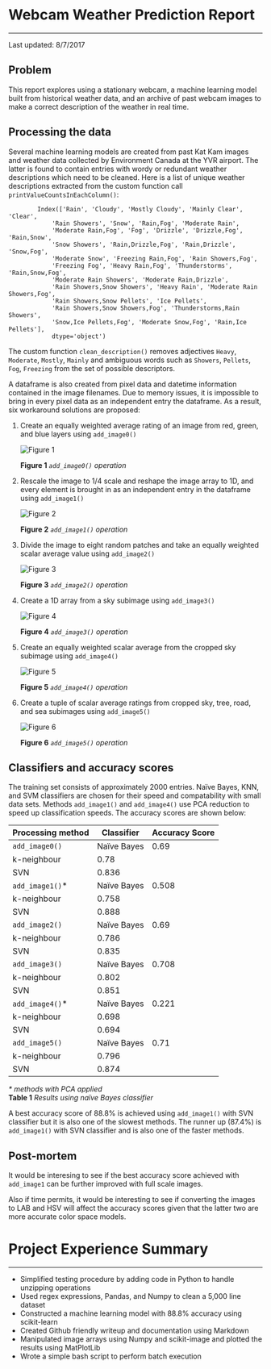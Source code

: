 # Webcam Weather Prediction Report
---
 Last updated: 8/7/2017    



## Problem
This report explores using a stationary webcam, a machine learning model built 
from historical weather data, and an archive of past webcam images to make 
a correct description of the weather in real time.    


## Processing the data
Several machine learning models are created from past Kat Kam images and weather
data collected by Environment Canada at the YVR airport.  The latter is found to
contain entries with wordy or redundant weather descriptions which need
to be cleaned. Here is a list of unique weather descriptions extracted from the 
custom function call `printValueCountsInEachColumn()`:    
```
        Index(['Rain', 'Cloudy', 'Mostly Cloudy', 'Mainly Clear', 'Clear',
            'Rain Showers', 'Snow', 'Rain,Fog', 'Moderate Rain',
            'Moderate Rain,Fog', 'Fog', 'Drizzle', 'Drizzle,Fog', 'Rain,Snow',
            'Snow Showers', 'Rain,Drizzle,Fog', 'Rain,Drizzle', 'Snow,Fog',
            'Moderate Snow', 'Freezing Rain,Fog', 'Rain Showers,Fog',
            'Freezing Fog', 'Heavy Rain,Fog', 'Thunderstorms', 'Rain,Snow,Fog',
            'Moderate Rain Showers', 'Moderate Rain,Drizzle',
            'Rain Showers,Snow Showers', 'Heavy Rain', 'Moderate Rain Showers,Fog',
            'Rain Showers,Snow Pellets', 'Ice Pellets',
            'Rain Showers,Snow Showers,Fog', 'Thunderstorms,Rain Showers',
            'Snow,Ice Pellets,Fog', 'Moderate Snow,Fog', 'Rain,Ice Pellets'],
            dtype='object')
```
The custom function `clean_description()` removes adjectives `Heavy`, `Moderate`, 
`Mostly`, `Mainly` and ambiguous words such as `Showers`, `Pellets`, `Fog`, 
`Freezing` from the set of possible descriptors.

A dataframe is also created from pixel data and datetime information contained 
in the image filenames.  Due to memory issues, it is impossible to bring in every
pixel data as an independent entry the dataframe.  As a result, six workaround 
solutions are proposed:    

1. Create an equally weighted average rating of an image from 
red, green, and blue layers using `add_image0()`

    ![Figure 1](../blob/master/fig1.png)
 
    **Figure 1** *`add_image0()` operation*    

2. Rescale the image to 1/4 scale and reshape the image array
to 1D, and every element is brought in as an independent entry in the dataframe
using `add_image1()` 

    ![Figure 2](../blob/master/fig2.png)

    **Figure 2** *`add_image1()` operation*    

3. Divide the image to eight random patches and take an
equally weighted scalar average value using `add_image2()` 

    ![Figure 3](../blob/master/fig3.png)

    **Figure 3** *`add_image2()` operation*    

4. Create a 1D array from a sky subimage using `add_image3()`

    ![Figure 4](../blob/master/fig4.png)

    **Figure 4** *`add_image3()` operation*    

5. Create an equally weighted scalar average from the cropped sky subimage 
using `add_image4()`

    ![Figure 5](../blob/master/fig5.png)

    **Figure 5** *`add_image4()` operation*    

6. Create a tuple of scalar average ratings from cropped sky, tree, 
road, and sea subimages using `add_image5()` 

    ![Figure 6](../blob/master/fig6.png)

    **Figure 6** *`add_image5()` operation*    


## Classifiers and accuracy scores
The training set consists of approximately 2000 entries.  Naïve Bayes, KNN, and 
SVM classifiers are chosen for their speed and compatability with small data 
sets.  Methods `add_image1()` and `add_image4()` use PCA reduction to speed up
classification speeds.  The accuracy scores are shown below:


Processing method | Classifier | Accuracy Score
----------------- | ---------- | --------------
`add_image0()` | Naïve Bayes | 0.69
  | k-neighbour | 0.78 
  | SVN | 0.836 
`add_image1()`\* | Naïve Bayes | 0.508
  | k-neighbour | 0.758 
  | SVN | 0.888
`add_image2()` | Naïve Bayes | 0.69
  | k-neighbour | 0.786 
  | SVN | 0.835
`add_image3()` | Naïve Bayes | 0.708
  | k-neighbour | 0.802 
  | SVN | 0.851
`add_image4()`\* | Naïve Bayes | 0.221
  | k-neighbour | 0.698
  | SVN | 0.694
`add_image5()` | Naïve Bayes | 0.71
  | k-neighbour | 0.796
  | SVN | 0.874

*\* methods with PCA applied*    
 **Table 1** *Results using naïve Bayes classifier*   


A best accuracy score of 88.8% is achieved using `add_image1()` with SVN 
classifier but it is also one of the slowest methods.  The runner up (87.4%) is
`add_image1()` with SVN classifier and is also one of the faster methods.

## Post-mortem
It would be interesing to see if the best accuracy score achieved with `add_image1`
can be further improved with full scale images.    

Also if time permits, it would be interesting to see if converting the images
to LAB and HSV will affect the accuracy scores given that the latter two are
more accurate color space models.    


# Project Experience Summary
---
* Simplified testing procedure by adding code in Python to handle unzipping 
operations
* Used regex expressions, Pandas, and Numpy to clean a 5,000 line dataset
* Constructed a machine learning model with 88.8% accuracy using scikit-learn
* Created Github friendly writeup and documentation using Markdown
* Manipulated image arrays using Numpy and scikit-image and plotted the results
using MatPlotLib
* Wrote a simple bash script to perform batch execution
